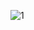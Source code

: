![1](https://github.com/Vlad-Shabalin/PracticeFrontEndProjects/assets/139448179/4a750732-7dc4-4bc6-b520-2543032c922d)

